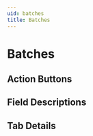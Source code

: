 ```yaml
---
uid: batches
title: Batches
---
```

# Batches 

## Action Buttons

## Field Descriptions

## Tab Details
